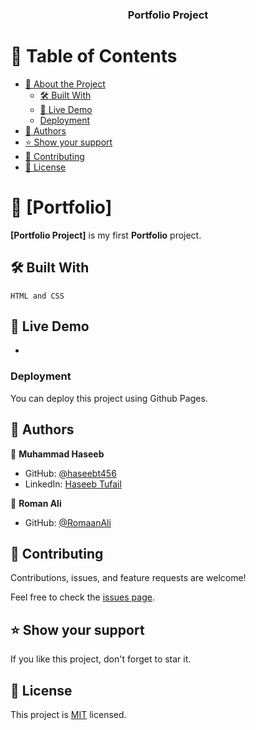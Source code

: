<a name="readme-top"></a>



<div align="center">
  <h3><b>Portfolio Project</b></h3>

</div>

<!-- TABLE OF CONTENTS -->

# 📗 Table of Contents

- [📖 About the Project](#about-project)
  - [🛠 Built With](#built-with)
  - [🚀 Live Demo](#live-demo)
  - [Deployment](#deployment)
- [👥 Authors](#authors)
- [⭐️ Show your support](#support)
- [🤝 Contributing](#contributing)
- [📝 License](#license)

<!-- PROJECT DESCRIPTION -->

# 📖 [Portfolio] <a name="Portfolio Project"></a>


**[Portfolio Project]** is my first **Portfolio** project.

## 🛠 Built With <a name="built-with"></a>
    HTML and CSS

## 🚀 Live Demo <a name="live-demo"></a>


- 




### Deployment

You can deploy this project using Github Pages.




## 👥 Authors <a name="authors"></a>


👤 **Muhammad Haseeb**

- GitHub: [@haseebt456](https://github.com/haseebt456)
- LinkedIn: [Haseeb Tufail](https://www.linkedin.com/in/haseeb-tufail-954755250/)

👤 **Roman Ali**

- GitHub: [@RomaanAli](https://github.com/RomaanAli)

## 🤝 Contributing <a name="contributing"></a>

Contributions, issues, and feature requests are welcome!

Feel free to check the [issues page](../../issues/).



## ⭐️ Show your support <a name="support"></a>


If you like this project, don't forget to star it.




## 📝 License <a name="license"></a>

This project is [MIT](./LICENSE) licensed.
